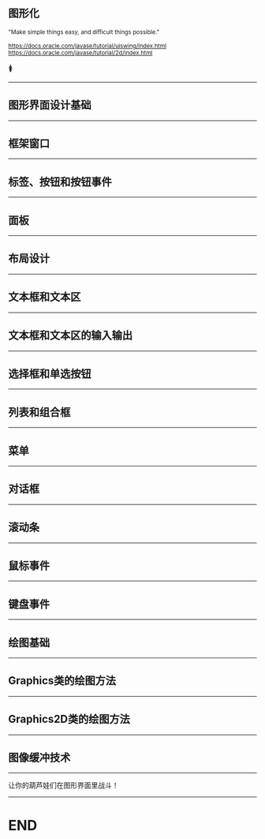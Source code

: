 
## 图形化

<small>"Make simple things easy, and difficult things possible."</small>

<small>https://docs.oracle.com/javase/tutorial/uiswing/index.html</small>
<small>https://docs.oracle.com/javase/tutorial/2d/index.html</small>

🚺

---

## 图形界面设计基础

---

## 框架窗口

---

## 标签、按钮和按钮事件

---

## 面板

---

## 布局设计

---

## 文本框和文本区

---

## 文本框和文本区的输入输出

---

## 选择框和单选按钮

---

## 列表和组合框

---

## 菜单

---

## 对话框

---

## 滚动条

---

## 鼠标事件

---

## 键盘事件

---

## 绘图基础

---

## Graphics类的绘图方法

---

## Graphics2D类的绘图方法

---

## 图像缓冲技术

---

让你的葫芦娃们在图形界面里战斗！

---

# END